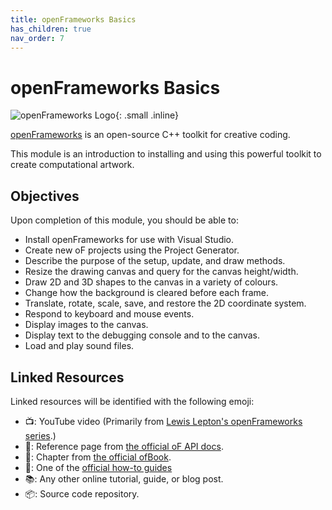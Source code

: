 ```yaml
---
title: openFrameworks Basics
has_children: true
nav_order: 7
---
```


# openFrameworks Basics

![openFrameworks Logo](of-logo.png){: .small .inline}

[openFrameworks](https://openframeworks.cc) is an open-source C++ toolkit for creative coding.

This module is an introduction to installing and using this powerful toolkit to create computational artwork.

## Objectives

Upon completion of this module, you should be able to:

- Install openFrameworks for use with Visual Studio.
- Create new oF projects using the Project Generator.
- Describe the purpose of the setup, update, and draw methods.
- Resize the drawing canvas and query for the canvas height/width.
- Draw 2D and 3D shapes to the canvas in a variety of colours.
- Change how the background is cleared before each frame.
- Translate, rotate, scale, save, and restore the 2D coordinate system.
- Respond to keyboard and mouse events.
- Display images to the canvas.
- Display text to the debugging console and to the canvas.
- Load and play sound files.

## Linked Resources

Linked resources will be identified with the following emoji:

- 📺: YouTube video (Primarily from [Lewis Lepton's openFrameworks series](https://www.youtube.com/watch?v=dwt2NAd1ZYY&list=PL4neAtv21WOlqpDzGqbGM_WN2hc5ZaVv7&index=1).)
- 📜: Reference page from [the official oF API docs](https://openframeworks.cc/documentation/).
- 📘: Chapter from [the official ofBook](https://openframeworks.cc/ofBook/chapters/foreword.html).
- 🔰: One of the [official how-to guides](https://openframeworks.cc/learning/)
- 📚: Any other online tutorial, guide, or blog post.
- 📦: Source code repository.
